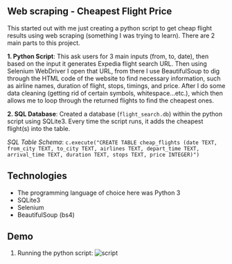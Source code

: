 ## Web scraping - Cheapest Flight Price

This started out with me just creating a python script to get cheap flight results using web scraping (something I was trying to learn). 
There are 2 main parts to this project. 

  **1. Python Script**: This ask users for 3 main inputs (from, to, date), then based on the input it generates Expedia flight search URL. Then using Selenium WebDriver I open that URL, from there I use BeautifulSoup to dig through the HTML code of the website to find necessary information, such as airline names, duration of flight, stops, timings, and price. After I do some data cleaning (getting rid of certain symbols, whitespace...etc.), which then allows me to loop through the returned flights to find the cheapest ones. 
  
  **2. SQL Database**: Created a database (`flight_search.db`) within the python script using SQLite3. Every time the script runs, it adds the cheapest flight(s) into the table.
  
  *SQL Table Schema*: ```c.execute("CREATE TABLE cheap_flights (date TEXT, from_city TEXT, to_city TEXT, airlines TEXT, depart_time TEXT, arrival_time TEXT, duration TEXT, stops TEXT, price INTEGER)")```
  
  
  
## Technologies

- The programming language of choice here was Python 3
- SQLite3
- Selenium
- BeautifulSoup (bs4)


## Demo

1. Running the python script: 
![script](https://i.imgur.com/uzsKHj2.png)


